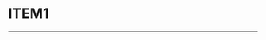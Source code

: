 # ITEM1
---
<template>
<div id="page">
	<div class="theme-container no-sidebar">
		<div class="home">
			<div class="hero">
				<!---->
				<h1>Tom</h1>
				<p class="description">
                      Welcome to Linux 
				</p>
				<p class="action">
					<a href="/baseComponents/" class="nav-link action-button">前往 →</a>
				</p>
			</div>
			<div class="footer">
                    MIT Licensed | Copyright © 2018-present <a href="http://www.iamtom.info"> tom</a>
			</div>
            <div id="vcomments">
			</div>
        </div>
	</div>
</div>

<script>
export default {
  name: 'mycomments',
   mounted: function(){
    // require window 
    const Valine = require('valine');
    if (typeof window !== 'undefined') {
      this.window = window
      window.AV = require('leancloud-storage')
    }
    new Valine({
      el: '#vcomments' ,
      appId: 'vEoWxri0RFAY1sbxQ2qNHuDY-gzGzoHsz',// your appId
      appKey: '0qOKnDAKF1Ip4DaPoLdK3ibI', // your appKey
      notify:false, 
      verify:false, 
      avatar:'mm', 
      placeholder: 'just go go' 
    });
  }
}
</script>
</template>